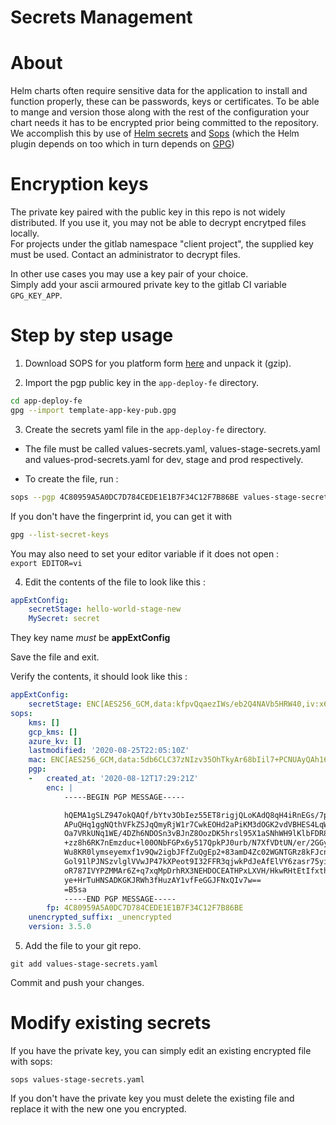 # Secrets Management

# About

Helm charts often require sensitive data for the application to install and function properly, these can be passwords, keys or certificates. To be able to mange and version those along with the rest of the configuration your chart needs it has to be encrypted prior being committed to the repository. We accomplish this by use of [Helm secrets](https://github.com/zendesk/helm-secrets) and [Sops](https://github.com/mozilla/sops) (which the Helm plugin depends on too which in turn depends on [GPG](https://gnupg.org/))


# Encryption keys

The private key paired with the public key in this repo is not widely distributed. If you use it, you may not be able to decrypt encrytped files locally.  
For projects under the gitlab namespace "client project", the supplied key must be used. Contact an administrator to decrypt files.

In other use cases you may use a key pair of your choice.  
Simply add your ascii armoured private key to the gitlab CI variable `GPG_KEY_APP`. 

# Step by step usage

1. Download SOPS for you platform form [here](https://gitlab.builder.ai/public-tools/repo-tools/tree/master/sops/bin) and unpack it (gzip).

2.  Import the pgp public key in the `app-deploy-fe` directory.  

```bash
cd app-deploy-fe
gpg --import template-app-key-pub.gpg
```

3. Create the secrets yaml file in the `app-deploy-fe` directory.  

  - The file must be called values-secrets.yaml, values-stage-secrets.yaml and values-prod-secrets.yaml for dev, stage and prod respectively.  

  - To create the file, run :

```bash
sops --pgp 4C80959A5A0DC7D784CEDE1E1B7F34C12F7B86BE values-stage-secrets.yaml
```

If you don't have the fingerprint id, you can get it with 
```bash
gpg --list-secret-keys
```

You may also need to set your editor variable if it does not open :  
`export EDITOR=vi`

4. Edit the contents of the file to look like this : 

```yaml
appExtConfig:
    secretStage: hello-world-stage-new
    MySecret: secret
```

They key name *must* be **appExtConfig**  

Save the file and exit.

Verify the contents, it should look like this :  
```yaml
appExtConfig:
    secretStage: ENC[AES256_GCM,data:kfpvQqaezIWs/eb2Q4NAVb5HRW40,iv:x65hdmItrErv6EuAmsWlKdbRVGcYJ1quPF3ECCr7ctU=,tag:0UNrmM9X2WA75DGWenSFbw==,type:str]
sops:
    kms: []
    gcp_kms: []
    azure_kv: []
    lastmodified: '2020-08-25T22:05:10Z'
    mac: ENC[AES256_GCM,data:5db6CLC37zNIzv35OhTkyAr68bIil7+PCNUAyQAh16OqZoVeAxKZLdpe5LHvjmGRImMXPspjs5zyiwWSJhEaCBNSYxrAIJgJrYqpqWyr7jvD2aMxuvKI8VC2t1csnMqKI6Qrp33/5M3EeKnIqJ3vIReXYr8OAzhzmKMDWXmxdkQ=,iv:yX1pMA9XKRjgChckD6fUgkKByOATvpV5Pfy0v66gFpA=,tag:T0mCiZCjc4AqB9RAGDqEAw==,type:str]
    pgp:
    -   created_at: '2020-08-12T17:29:21Z'
        enc: |
            -----BEGIN PGP MESSAGE-----

            hQEMA1gSLZ947okQAQf/bYtv3ObIez55ET8rigjQLoKAdQ8qH4iRnEGs/7pliJ9r
            APuQHq1ggNQthVFkZSJqQmyRjW1r7CwkEOHd2aPiKM3dOGK2vdVBHES4LqWrR4cq
            Oa7VRkUNq1WE/4DZh6NDOSn3vBJnZ8OozDK5hrsl95X1aSNhWH9lKlbFDR8VqxWb
            +zz8h6RK7nEmzduc+l00ONbFGPx6y517QpkPJ0urb/N7XfVDtUN/er/2GGywR9a9
            Wu8KR0lymseyemxf1v9Qw2igbJFfZuQgEp2+83amD4Zc02WGNTGRz8kFJcn9MELV
            Gol91lPJNSzvlglVVwJP47kXPeot9I32FFR3qjwkPdJeAfElVY6zasr75yiOSDgK
            oR787IVYPZMMAr6Z+q7xqMpDrhRX3NEHDOCEATHPxLXVH/HkwRHtEtIfxth87MLg
            ye+HrTuHNSADKGKJRWh3fHuzAY1vfFeGGJFNxQIv7w==
            =B5sa
            -----END PGP MESSAGE-----
        fp: 4C80959A5A0DC7D784CEDE1E1B7F34C12F7B86BE
    unencrypted_suffix: _unencrypted
    version: 3.5.0
```

5. Add the file to your git repo.   
```
git add values-stage-secrets.yaml
```

Commit and push your changes.

# Modify existing secrets

If you have the private key, you can simply edit an existing encrypted file with sops:  

```
sops values-stage-secrets.yaml
```

If you don't have the private key you must delete the existing file and replace it with the new one you encrypted.

